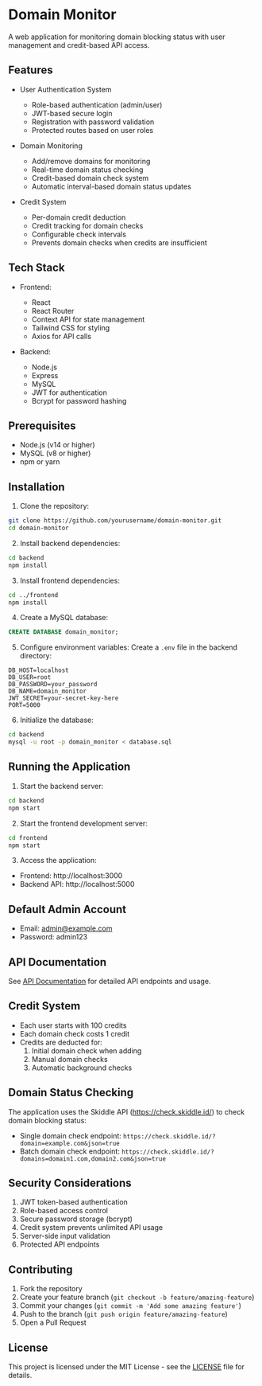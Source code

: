 # Domain Monitor

A web application for monitoring domain blocking status with user management and credit-based API access.

## Features

- User Authentication System
  - Role-based authentication (admin/user)
  - JWT-based secure login
  - Registration with password validation
  - Protected routes based on user roles

- Domain Monitoring
  - Add/remove domains for monitoring
  - Real-time domain status checking
  - Credit-based domain check system
  - Automatic interval-based domain status updates

- Credit System
  - Per-domain credit deduction
  - Credit tracking for domain checks
  - Configurable check intervals
  - Prevents domain checks when credits are insufficient

## Tech Stack

- Frontend:
  - React
  - React Router
  - Context API for state management
  - Tailwind CSS for styling
  - Axios for API calls

- Backend:
  - Node.js
  - Express
  - MySQL
  - JWT for authentication
  - Bcrypt for password hashing

## Prerequisites

- Node.js (v14 or higher)
- MySQL (v8 or higher)
- npm or yarn

## Installation

1. Clone the repository:
```bash
git clone https://github.com/yourusername/domain-monitor.git
cd domain-monitor
```

2. Install backend dependencies:
```bash
cd backend
npm install
```

3. Install frontend dependencies:
```bash
cd ../frontend
npm install
```

4. Create a MySQL database:
```sql
CREATE DATABASE domain_monitor;
```

5. Configure environment variables:
Create a `.env` file in the backend directory:
```env
DB_HOST=localhost
DB_USER=root
DB_PASSWORD=your_password
DB_NAME=domain_monitor
JWT_SECRET=your-secret-key-here
PORT=5000
```

6. Initialize the database:
```bash
cd backend
mysql -u root -p domain_monitor < database.sql
```

## Running the Application

1. Start the backend server:
```bash
cd backend
npm start
```

2. Start the frontend development server:
```bash
cd frontend
npm start
```

3. Access the application:
- Frontend: http://localhost:3000
- Backend API: http://localhost:5000

## Default Admin Account

- Email: admin@example.com
- Password: admin123

## API Documentation

See [API Documentation](docs/API.md) for detailed API endpoints and usage.

## Credit System

- Each user starts with 100 credits
- Each domain check costs 1 credit
- Credits are deducted for:
  1. Initial domain check when adding
  2. Manual domain checks
  3. Automatic background checks

## Domain Status Checking

The application uses the Skiddle API (https://check.skiddle.id/) to check domain blocking status:
- Single domain check endpoint: `https://check.skiddle.id/?domain=example.com&json=true`
- Batch domain check endpoint: `https://check.skiddle.id/?domains=domain1.com,domain2.com&json=true`

## Security Considerations

1. JWT token-based authentication
2. Role-based access control
3. Secure password storage (bcrypt)
4. Credit system prevents unlimited API usage
5. Server-side input validation
6. Protected API endpoints

## Contributing

1. Fork the repository
2. Create your feature branch (`git checkout -b feature/amazing-feature`)
3. Commit your changes (`git commit -m 'Add some amazing feature'`)
4. Push to the branch (`git push origin feature/amazing-feature`)
5. Open a Pull Request

## License

This project is licensed under the MIT License - see the [LICENSE](LICENSE) file for details.
